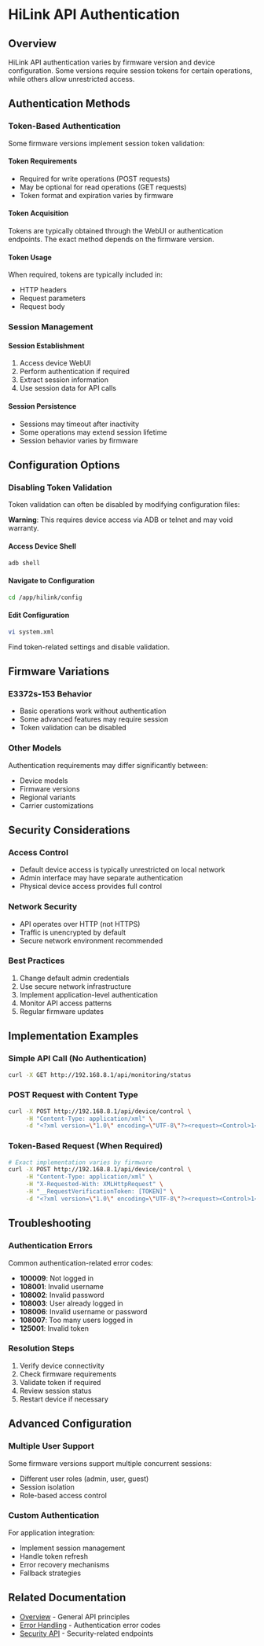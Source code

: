 # HiLink API Authentication

## Overview

HiLink API authentication varies by firmware version and device configuration. Some versions require session tokens for certain operations, while others allow unrestricted access.

## Authentication Methods

### Token-Based Authentication

Some firmware versions implement session token validation:

#### Token Requirements
- Required for write operations (POST requests)
- May be optional for read operations (GET requests)
- Token format and expiration varies by firmware

#### Token Acquisition
Tokens are typically obtained through the WebUI or authentication endpoints. The exact method depends on the firmware version.

#### Token Usage
When required, tokens are typically included in:
- HTTP headers
- Request parameters
- Request body

### Session Management

#### Session Establishment
1. Access device WebUI
2. Perform authentication if required
3. Extract session information
4. Use session data for API calls

#### Session Persistence
- Sessions may timeout after inactivity
- Some operations may extend session lifetime
- Session behavior varies by firmware

## Configuration Options

### Disabling Token Validation

Token validation can often be disabled by modifying configuration files:

**Warning**: This requires device access via ADB or telnet and may void warranty.

#### Access Device Shell
```bash
adb shell
```

#### Navigate to Configuration
```bash
cd /app/hilink/config
```

#### Edit Configuration
```bash
vi system.xml
```

Find token-related settings and disable validation.

## Firmware Variations

### E3372s-153 Behavior
- Basic operations work without authentication
- Some advanced features may require session
- Token validation can be disabled

### Other Models
Authentication requirements may differ significantly between:
- Device models
- Firmware versions
- Regional variants
- Carrier customizations

## Security Considerations

### Access Control
- Default device access is typically unrestricted on local network
- Admin interface may have separate authentication
- Physical device access provides full control

### Network Security
- API operates over HTTP (not HTTPS)
- Traffic is unencrypted by default
- Secure network environment recommended

### Best Practices
1. Change default admin credentials
2. Use secure network infrastructure
3. Implement application-level authentication
4. Monitor API access patterns
5. Regular firmware updates

## Implementation Examples

### Simple API Call (No Authentication)
```bash
curl -X GET http://192.168.8.1/api/monitoring/status
```

### POST Request with Content Type
```bash
curl -X POST http://192.168.8.1/api/device/control \
     -H "Content-Type: application/xml" \
     -d "<?xml version=\"1.0\" encoding=\"UTF-8\"?><request><Control>1</Control></request>"
```

### Token-Based Request (When Required)
```bash
# Exact implementation varies by firmware
curl -X POST http://192.168.8.1/api/device/control \
     -H "Content-Type: application/xml" \
     -H "X-Requested-With: XMLHttpRequest" \
     -H "__RequestVerificationToken: [TOKEN]" \
     -d "<?xml version=\"1.0\" encoding=\"UTF-8\"?><request><Control>1</Control></request>"
```

## Troubleshooting

### Authentication Errors

Common authentication-related error codes:
- **100009**: Not logged in
- **108001**: Invalid username
- **108002**: Invalid password
- **108003**: User already logged in
- **108006**: Invalid username or password
- **108007**: Too many users logged in
- **125001**: Invalid token

### Resolution Steps
1. Verify device connectivity
2. Check firmware requirements
3. Validate token if required
4. Review session status
5. Restart device if necessary

## Advanced Configuration

### Multiple User Support
Some firmware versions support multiple concurrent sessions:
- Different user roles (admin, user, guest)
- Session isolation
- Role-based access control

### Custom Authentication
For application integration:
- Implement session management
- Handle token refresh
- Error recovery mechanisms
- Fallback strategies

## Related Documentation

- [Overview](overview.md) - General API principles
- [Error Handling](examples/error-handling.md) - Authentication error codes
- [Security API](modules/security.md) - Security-related endpoints